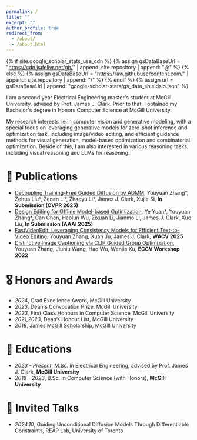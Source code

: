 ```yaml
---
permalink: /
title: ""
excerpt: ""
author_profile: true
redirect_from: 
  - /about/
  - /about.html
---
```


{% if site.google_scholar_stats_use_cdn %}
{% assign gsDataBaseUrl = "https://cdn.jsdelivr.net/gh/" | append: site.repository | append: "@" %}
{% else %}
{% assign gsDataBaseUrl = "https://raw.githubusercontent.com/" | append: site.repository | append: "/" %}
{% endif %}
{% assign url = gsDataBaseUrl | append: "google-scholar-stats/gs_data_shieldsio.json" %}

<span class='anchor' id='about-me'></span>

I am a second year Electrical Engineering master's student at McGill University, advised by Prof. James J. Clark. Prior to that, I obtained my Bachelor's degree in Honors Computer Science at McGill University. 

My research interests lie in computer vision and generative modeling, with a special focus on leveraging generative models for zero-shot inference and optimization task, including image/video editing, and efficient guidance methods for visual generation, model-based optimization and combinatorial optimization. Beside of this, I am also interested in various reasoning tasks, including visual reasoning and LLMs for reasoning.


# 📝 Publications 

- [Decoupling Training-Free Guided Diffusion by ADMM](https://github.com), Youyuan Zhang*, Zehua Liu*, Zenan Li*, Zhaoyu Li*, James J. Clark, Xujie Si, **In Submission (CVPR 2025)**
- [Design Editing for Offline Model-based Optimization](https://github.com), Ye Yuan*, Youyuan Zhang*, Can Chen, Haolun Wu, Zixuan Li, Jianmo Li, James J. Clark, Xue Liu, **In Submission (AAAI 2025)**
- [FastVideoEdit: Leveraging Consistency Models for Efficient Text-to-Video Editing](https://github.com), Youyuan Zhang, Xuan Ju, James J. Clark, **WACV 2025**
- [Distinctive Image Captioning via CLIP Guided Group Optimization](https://github.com), Youyuan Zhang, Jiuniu Wang, Hao Wu, Wenjia Xu, **ECCV Workshop 2022**

# 🎖 Honors and Awards
- *2024*, Grad Excellence Award, McGill University
- *2023*, Dean's Convocation Prize, McGill University
- *2023*, First Class Honours in Computer Science, McGill University
- *2021,2023*, Dean’s Honour List, McGill University
- *2018*, James McGill Scholarship, McGill University

# 📖 Educations
- *2023 - Present*, M.Sc. in Electrical Engineering, advised by Prof. James J. Clark, **McGill University**
- *2018 - 2023*, B.Sc. in Computer Science (with Honors), **McGill University**

# 💬 Invited Talks
- *2024.10*, Guiding Unconditional Diffusion Models Through Differentiable Constraints, REAP Lab, University of Toronto
